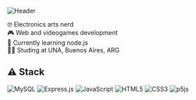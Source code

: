 ![Header](./github-banner.png)

🤓 Electronics arts nerd  
🎮 Web and videogames development  
🌱 Currently learning node.js  
👨‍🎓 Studing at UNA, Buenos Aires, ARG

## ⚠ Stack
![MySQL](https://img.shields.io/badge/mysql-4479A1.svg?style=for-the-badge&logo=mysql&logoColor=white) ![Express.js](https://img.shields.io/badge/express.js-%23404d59.svg?style=for-the-badge&logo=express&logoColor=%2361DAFB) ![JavaScript](https://img.shields.io/badge/javascript-%23323330.svg?style=for-the-badge&logo=javascript&logoColor=%23F7DF1E) 	![HTML5](https://img.shields.io/badge/html5-%23E34F26.svg?style=for-the-badge&logo=html5&logoColor=white) 	![CSS3](https://img.shields.io/badge/css3-%231572B6.svg?style=for-the-badge&logo=css3&logoColor=white) 	![p5js](https://img.shields.io/badge/p5.js-ED225D?style=for-the-badge&logo=p5.js&logoColor=FFFFFF)

<!---
mauroncho/mauroncho is a ✨ special ✨ repository because its `README.md` (this file) appears on your GitHub profile.
You can click the Preview link to take a look at your changes.
--->
